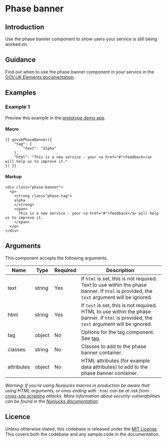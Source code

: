 # Phase banner

## Introduction

Use the phase banner component to show users your service is still being worked on.

## Guidance

Find out when to use the phase banner component in your service in the [GOV.UK Elements documentation](http://govuk-elements.herokuapp.com/).

## Examples

### Example 1

Preview this example in the [prototype demo app](https://govuk-prototype-kit-macros.herokuapp.com/examples/phase-banner/#example-1).

#### Macro
```
{{ govukPhaseBanner({
	"tag": {
		"text": "alpha"
	},
	"html": "This is a new service - your <a href="#">feedback</a> will help us to improve it."
}) }}
```

#### Markup
```
<div class="phase-banner">
  <p>
	<strong class="phase-tag">
	alpha
	</strong>
    <span>
      This is a new service - your <a href="#">feedback</a> will help us to improve it.
    </span>
  </p>
</div>
```

## Arguments

This component accepts the following arguments.

|Name|Type|Required|Description|
|---|---|---|---|
|text|string|Yes|If `html` is set, this is not required. Text to use within the phase banner. If `html` is provided, the `text` argument will be ignored.|
|html|string|Yes|If `text` is set, this is not required. HTML to use within the phase banner. If `html` is provided, the `text` argument will be ignored.|
|tag|object|No|Options for the tag component. See [tag](https://govuk-prototype-kit-macros.herokuapp.com/components/tag/).|
|classes|string|No|Classes to add to the phase banner container.|
|attributes|object|No|HTML attributes (for example data attributes) to add to the phase banner container.|

*Warning: If you’re using Nunjucks macros in production be aware that using HTML arguments, or ones ending with `.html` can be at risk from [cross-site scripting](https://en.wikipedia.org/wiki/Cross-site_scripting) attacks. More information about security vulnerabilities can be found in the [Nunjucks documentation](https://mozilla.github.io/nunjucks/api.html#user-defined-templates-warning).*

## Licence

Unless otherwise stated, this codebase is released under the [MIT License](https://github.com/whatterz/govuk-prototype-kit-macros/blob/master/LICENSE). This covers both the codebase and any sample code in the documentation.
